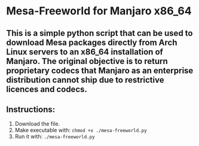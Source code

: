 # Mesa-Freeworld for Manjaro x86_64

## This is a simple python script that can be used to download Mesa packages directly from Arch Linux servers to an x86_64 installation of Manjaro. The original objective is to return proprietary codecs that Manjaro as an enterprise distribution cannot ship due to restrictive licences and codecs.

## Instructions:
1. Download the file.
2. Make executable with: `chmod +x ./mesa-freeworld.py`
3. Run it with: `./mesa-freeworld.py`
